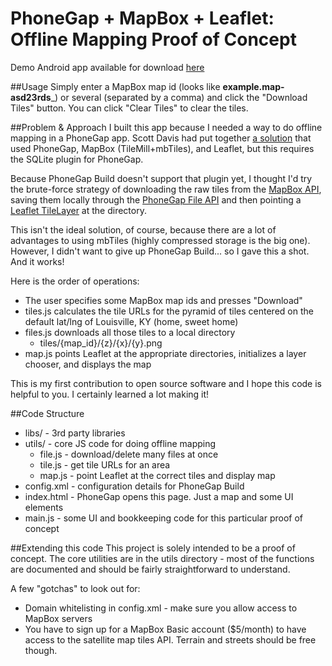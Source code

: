 PhoneGap + MapBox + Leaflet: Offline Mapping Proof of Concept
===============
Demo Android app available for download [here](https://build.phonegap.com/apps/311874/share)

##Usage
Simply enter a MapBox map id (looks like __example.map-asd23rds___) or several
(separated by a comma) and click the "Download Tiles" button.  You can click
"Clear Tiles" to clear the tiles.

##Problem & Approach
I built this app because I needed a way to do offline mapping in a PhoneGap app.
Scott Davis had put together [a solution](http://geospatialscott.blogspot.com/2012/04/phonegap-leaflet-tilemill-offline.html)
that used PhoneGap, MapBox (TileMill+mbTiles), and Leaflet, but this requires the
SQLite plugin for PhoneGap.  

Because PhoneGap Build doesn't support that plugin yet, I thought I'd
try the brute-force strategy of downloading the raw tiles from the
[MapBox API](http://mapbox.com/developers/api/), saving them locally
through the [PhoneGap File API](http://docs.phonegap.com/en/2.3.0/cordova_file_file.md.html#File)
and then pointing a [Leaflet TileLayer](http://leafletjs.com/reference.html#tilelayer)
at the directory.

This isn't the ideal solution, of course, because there are a lot of advantages
to using mbTiles (highly compressed storage is the big one).  However, I
didn't want to give up PhoneGap Build... so I gave this a shot.  And it works!

Here is the order of operations:

 * The user specifies some MapBox map ids and presses "Download"
 * tiles.js calculates the tile URLs for the pyramid of tiles
 centered on the default lat/lng of Louisville, KY (home, sweet home)
 * files.js downloads all those tiles to a local directory
    * tiles/{map_id}/{z}/{x}/{y}.png
 * map.js points Leaflet at the appropriate directories, initializes a layer
    chooser, and displays the map
    
This is my first contribution to open source software and I hope this code is
helpful to you.  I certainly learned a lot making it!

##Code Structure
 * libs/ - 3rd party libraries
 * utils/ - core JS code for doing offline mapping
    * file.js - download/delete many files at once
    * tile.js - get tile URLs for an area
    * map.js - point Leaflet at the correct tiles and display map
 * config.xml - configuration details for PhoneGap Build
 * index.html - PhoneGap opens this page.  Just a map and some UI elements
 * main.js - some UI and bookkeeping code for this particular proof of concept
 

##Extending this code
This project is solely intended to be a proof of concept.  The core utilities
are in the utils directory - most of the functions are documented and should
be fairly straightforward to understand.

A few "gotchas" to look out for:

 * Domain whitelisting in config.xml - make sure you allow access to MapBox servers
 * You have to sign up for a MapBox Basic account ($5/month) to have access to the
   satellite map tiles API.  Terrain and streets should be free though.

